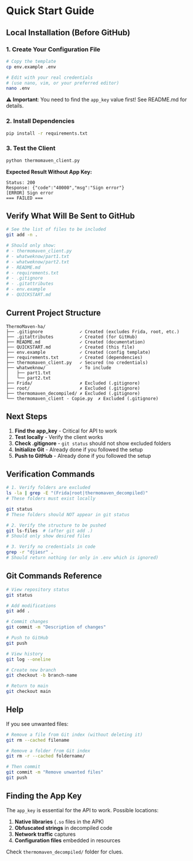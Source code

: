 # Quick Start Guide

## Local Installation (Before GitHub)

### 1. Create Your Configuration File

```bash
# Copy the template
cp env.example .env

# Edit with your real credentials
# (use nano, vim, or your preferred editor)
nano .env
```

⚠️ **Important**: You need to find the `app_key` value first! See README.md for details.

### 2. Install Dependencies

```bash
pip install -r requirements.txt
```

### 3. Test the Client

```bash
python thermomaven_client.py
```

**Expected Result Without App Key:**
```
Status: 200
Response: {"code":"40000","msg":"Sign error"}
[ERROR] Sign error
=== FAILED ===
```

## Verify What Will Be Sent to GitHub

```bash
# See the list of files to be included
git add -n .

# Should only show:
# - thermomaven_client.py
# - whatweknow/part1.txt
# - whatweknow/part2.txt
# - README.md
# - requirements.txt
# - .gitignore
# - .gitattributes
# - env.example
# - QUICKSTART.md
```

## Current Project Structure

```
ThermoMaven-ha/
├── .gitignore              ✓ Created (excludes Frida, root, etc.)
├── .gitattributes          ✓ Created (for GitHub)
├── README.md               ✓ Created (documentation)
├── QUICKSTART.md           ✓ Created (this file)
├── env.example             ✓ Created (config template)
├── requirements.txt        ✓ Created (dependencies)
├── thermomaven_client.py   ✓ Secured (no credentials)
├── whatweknow/             ✓ To include
│   ├── part1.txt
│   └── part2.txt
├── Frida/                  ✗ Excluded (.gitignore)
├── root/                   ✗ Excluded (.gitignore)
├── thermomaven_decompiled/ ✗ Excluded (.gitignore)
└── thermomaven_client - Copie.py  ✗ Excluded (.gitignore)
```

## Next Steps

1. **Find the app_key** - Critical for API to work
2. **Test locally** - Verify the client works
3. **Check .gitignore** - `git status` should not show excluded folders
4. **Initialize Git** - Already done if you followed the setup
5. **Push to GitHub** - Already done if you followed the setup

## Verification Commands

```bash
# 1. Verify folders are excluded
ls -la | grep -E "(Frida|root|thermomaven_decompiled)"
# These folders must exist locally

git status
# These folders should NOT appear in git status

# 2. Verify the structure to be pushed
git ls-files  # (after git add .)
# Should only show desired files

# 3. Verify no credentials in code
grep -r "djiesr" .
# Should return nothing (or only in .env which is ignored)
```

## Git Commands Reference

```bash
# View repository status
git status

# Add modifications
git add .

# Commit changes
git commit -m "Description of changes"

# Push to GitHub
git push

# View history
git log --oneline

# Create new branch
git checkout -b branch-name

# Return to main
git checkout main
```

## Help

If you see unwanted files:

```bash
# Remove a file from Git index (without deleting it)
git rm --cached filename

# Remove a folder from Git index
git rm -r --cached foldername/

# Then commit
git commit -m "Remove unwanted files"
git push
```

## Finding the App Key

The `app_key` is essential for the API to work. Possible locations:

1. **Native libraries** (`.so` files in the APK)
2. **Obfuscated strings** in decompiled code
3. **Network traffic** captures
4. **Configuration files** embedded in resources

Check `thermomaven_decompiled/` folder for clues.

